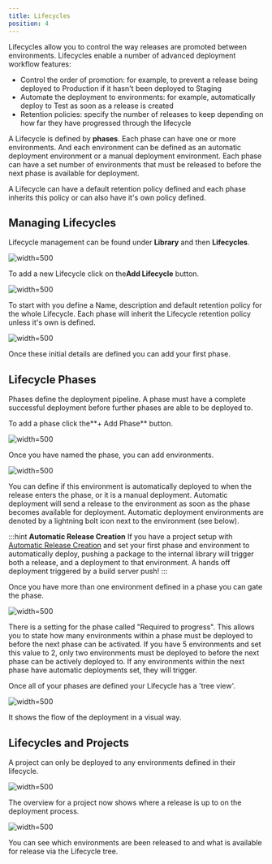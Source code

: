 ```yaml
---
title: Lifecycles
position: 4
---
```



Lifecycles allow you to control the way releases are promoted between environments. Lifecycles enable a number of advanced deployment workflow features:

- Control the order of promotion: for example, to prevent a release being deployed to Production if it hasn't been deployed to Staging
- Automate the deployment to environments: for example, automatically deploy to Test as soon as a release is created
- Retention policies: specify the number of releases to keep depending on how far they have progressed through the lifecycle



A Lifecycle is defined by **phases**. Each phase can have one or more environments. And each environment can be defined as an automatic deployment environment or a manual deployment environment. Each phase can have a set number of environments that must be released to before the next phase is available for deployment.


A Lifecycle can have a default retention policy defined and each phase inherits this policy or can also have it's own policy defined.

## Managing Lifecycles


Lifecycle management can be found under **Library** and then **Lifecycles**.


![](/docs/images/3048104/3277868.png "width=500")


To add a new Lifecycle click on the**Add Lifecycle** button.


![](/docs/images/3048104/3277867.png "width=500")


To start with you define a Name, description and default retention policy for the whole Lifecycle. Each phase will inherit the Lifecycle retention policy unless it's own is defined.


![](/docs/images/3048104/3277866.png "width=500")


Once these initial details are defined you can add your first phase.

## Lifecycle Phases


Phases define the deployment pipeline. A phase must have a complete successful deployment before further phases are able to be deployed to.


To add a phase click the**+ Add Phase** button.


![](/docs/images/3048104/3277864.png "width=500")


Once you have named the phase, you can add environments.


![](/docs/images/3048104/3277863.png "width=500")


You can define if this environment is automatically deployed to when the release enters the phase, or it is a manual deployment. Automatic deployment will send a release to the environment as soon as the phase becomes available for deployment. Automatic deployment environments are denoted by a lightning bolt icon next to the environment (see below).

:::hint
**Automatic Release Creation**
If you have a project setup with [Automatic Release Creation](/docs/deploying-applications/automatic-release-creation.md) and set your first phase and environment to automatically deploy, pushing a package to the internal library will trigger both a release, and a deployment to that environment. A hands off deployment triggered by a build server push!
:::





Once you have more than one environment defined in a phase you can gate the phase.


![](/docs/images/3048104/3277862.png "width=500")


There is a setting for the phase called "Required to progress". This allows you to state how many environments within a phase must be deployed to before the next phase can be activated. If you have 5 environments and set this value to 2, only two environments must be deployed to before the next phase can be actively deployed to. If any environments within the next phase have automatic deployments set, they will trigger.


Once all of your phases are defined your Lifecycle has a 'tree view'.


![](/docs/images/3048104/3277861.png "width=500")


It shows the flow of the deployment in a visual way.

## Lifecycles and Projects


A project can only be deployed to any environments defined in their lifecycle.


![](/docs/images/3048104/3277860.png "width=500")


The overview for a project now shows where a release is up to on the deployment process.


![](/docs/images/3048104/3277859.png "width=500")


You can see which environments are been released to and what is available for release via the Lifecycle tree.
